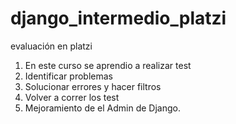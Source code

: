 # django_intermedio_platzi
evaluación en platzi 
1. En este curso se aprendio a realizar test
2. Identificar problemas
3. Solucionar errores y hacer filtros
4. Volver a correr los test
5. Mejoramiento de el Admin de Django.
